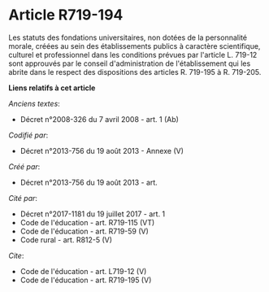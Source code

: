 # Article R719-194

Les statuts des fondations universitaires, non dotées de la personnalité morale, créées au sein des établissements publics à
caractère scientifique, culturel et professionnel dans les conditions prévues par l'article L. 719-12 sont approuvés par le
conseil d'administration de l'établissement qui les abrite dans le respect des dispositions des articles R. 719-195 à R.
719-205.

**Liens relatifs à cet article**

_Anciens textes_:

  - Décret n°2008-326 du 7 avril 2008 - art. 1 (Ab)

_Codifié par_:

  - Décret n°2013-756 du 19 août 2013 -  Annexe (V)

_Créé par_:

  - Décret n°2013-756 du 19 août 2013 - art.

_Cité par_:

  - Décret n°2017-1181 du 19 juillet 2017 - art. 1
  - Code de l'éducation - art. R719-115 (VT)
  - Code de l'éducation - art. R719-59 (V)
  - Code rural - art. R812-5 (V)

_Cite_:

  - Code de l'éducation - art. L719-12 (V)
  - Code de l'éducation - art. R719-195 (V)
